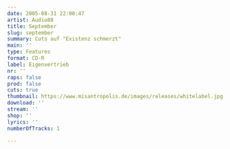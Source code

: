```yaml
---
date: 2005-08-31 22:00:47
artist: Audio88
title: September
slug: september
summary: Cuts auf "Existenz schmerzt"
main: ''
type: Features
format: CD-R
label: Eigenvertrieb
nr: ''
raps: false
prod: false
cuts: true
thumbnail: https://www.misantropolis.de/images/releases/whitelabel.jpg
download: ''
stream: ''
shop: ''
lyrics: ''
numberOfTracks: 1

---
```



